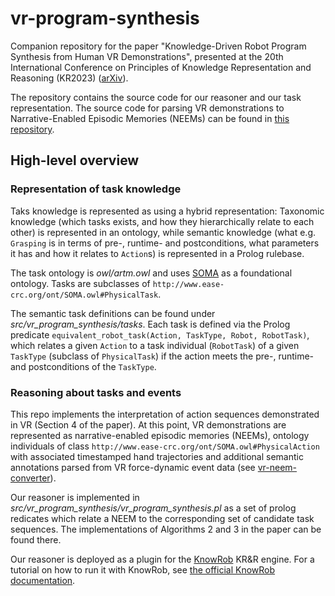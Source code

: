 # vr-program-synthesis

Companion repository for the paper "Knowledge-Driven Robot Program Synthesis from Human VR Demonstrations", presented at the 20th International Conference on Principles of Knowledge Representation and Reasoning (KR2023) ([arXiv](TODO)).

The repository contains the source code for our reasoner and our task representation. The source code for parsing VR demonstrations to Narrative-Enabled Episodic Memories (NEEMs) can be found in [this repository](https://github.com/ease-crc/vr-neem-converter).

## High-level overview

### Representation of task knowledge

Taks knowledge is represented as using a hybrid representation: Taxonomic knowledge (which tasks exists, and how they hierarchically relate to each other) is represented in an ontology, while semantic knowledge (what e.g. `Grasping` is in terms of pre-, runtime- and postconditions, what parameters it has and how it relates to `Action`s) is represented in a Prolog rulebase.

The task ontology is *owl/artm.owl* and uses [SOMA](https://ease-crc.github.io/soma/) as a foundational ontology. Tasks are subclasses of `http://www.ease-crc.org/ont/SOMA.owl#PhysicalTask`.

The semantic task definitions can be found under *src/vr_program_synthesis/tasks*. Each task is defined via the Prolog predicate `equivalent_robot_task(Action, TaskType, Robot, RobotTask)`, which relates a given `Action` to a task individual (`RobotTask`) of a given `TaskType` (subclass of `PhysicalTask`) if the action meets the pre-, runtime- and postconditions of the `TaskType`.

### Reasoning about tasks and events

This repo implements the interpretation of action sequences demonstrated in VR (Section 4 of the paper). At this point, VR demonstrations are represented as narrative-enabled episodic memories (NEEMs), ontology individuals of class `http://www.ease-crc.org/ont/SOMA.owl#PhysicalAction` with associated timestamped hand trajectories and additional semantic annotations parsed from VR force-dynamic event data (see [vr-neem-converter](https://github.com/ease-crc/vr-neem-converter)).

Our reasoner is implemented in *src/vr_program_synthesis/vr_program_synthesis.pl* as a set of prolog redicates which relate a NEEM to the corresponding set of candidate task sequences. The implementations of Algorithms 2 and 3 in the paper can be found there.

Our reasoner is deployed as a plugin for the [KnowRob](https://www.knowrob.org/) KR&R engine. For a tutorial on how to run it with KnowRob, see [the official KnowRob documentation](https://www.knowrob.org/doc/create_your_own_knowrob_package).
